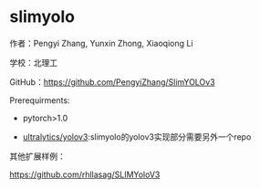 # slimyolo

作者：Pengyi Zhang, Yunxin Zhong, Xiaoqiong Li

学校：北理工

GitHub：https://github.com/PengyiZhang/SlimYOLOv3

Prerequirments:

- pytorch>1.0

- [ultralytics/yolov3](https://github.com/ultralytics/yolov3):slimyolo的yolov3实现部分需要另外一个repo

其他扩展样例：

https://github.com/rhllasag/SLIMYoloV3